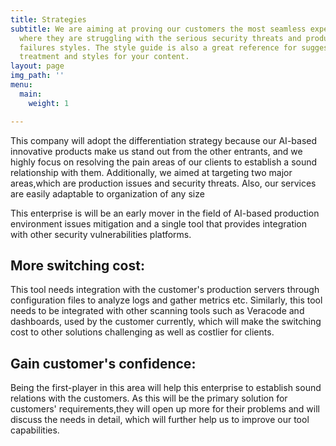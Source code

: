 ```yaml
---
title: Strategies
subtitle: We are aiming at proving our customers the most seamless experience in areas
  where they are struggling with the serious security threats and production environment
  failures styles. The style guide is also a great reference for suggested typographic
  treatment and styles for your content.
layout: page
img_path: ''
menu:
  main:
    weight: 1

---
```


This company will adopt the differentiation strategy because our AI-based innovative products make us stand out from the other entrants, and we highly  focus on resolving the pain areas of our clients to establish a sound relationship with them. Additionally, we aimed at targeting two major areas,which are production issues and security threats. Also, our services are easily adaptable to organization of any size 

This enterprise is will be an early mover in the field of AI-based production environment issues mitigation and a single tool that provides integration with other security vulnerabilities platforms.

## More switching cost: 

This tool needs integration with the customer's production servers through configuration files to analyze logs and gather metrics etc. Similarly, this tool needs to be integrated with other scanning tools such as Veracode and dashboards, used by the customer currently, which will make the switching cost to other solutions challenging as well as costlier for clients.

## Gain customer's confidence: 

Being the first-player in this area will help this enterprise to establish sound relations with the customers. As this will be the primary solution for customers' requirements,they will open up more for their problems and will discuss the needs in detail, which will further help us to improve our tool capabilities.